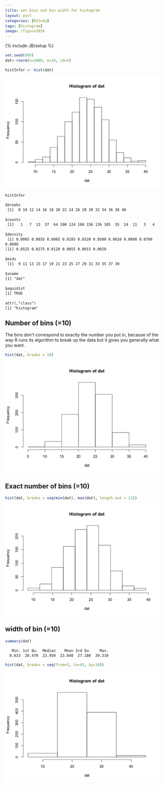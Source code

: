 ```yaml
---
title: set bins and bin width for histogram
layout: post
categories: [RStudy]
tags: [histogram]
image: /figure2016
---
```


{% include JB/setup %}

```r
set.seed(999)
dat<-rnorm(n=1000, m=24, sd=5)
```


```r
histInfor <- hist(dat)
```

![](/figure2016/hist1-1.png)


```r
histInfor
```

```
$breaks
 [1]  8 10 12 14 16 18 20 22 24 26 28 30 32 34 36 38 40

$counts
 [1]   1   7  13  37  64 100 124 160 156 136 105  55  24  11   3   4

$density
 [1] 0.0005 0.0035 0.0065 0.0185 0.0320 0.0500 0.0620 0.0800 0.0780 0.0680
[11] 0.0525 0.0275 0.0120 0.0055 0.0015 0.0020

$mids
 [1]  9 11 13 15 17 19 21 23 25 27 29 31 33 35 37 39

$xname
[1] "dat"

$equidist
[1] TRUE

attr(,"class")
[1] "histogram"
```

## Number of bins (=10)

The bins don't correspond to exactly the number you put in, because of the way R runs its algorithm to break up the data but it gives you generally what you want.


```r
hist(dat, breaks = 10)
```

![](/figure2016/hist2-1.png)

## Exact number of bins (=10)


```r
hist(dat, breaks = seq(min(dat), max(dat), length.out = 11))
```

![](/figure2016/hist3-1.png)

## width of bin (=10)


```r
summary(dat)
```

```
   Min. 1st Qu.  Median    Mean 3rd Qu.    Max. 
  8.633  20.470  23.950  23.840  27.180  39.310 
```

```r
hist(dat, breaks = seq(from=5, to=45, by=10))
```

![](/figure2016/hist4-1.png)
